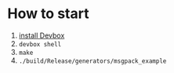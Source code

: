 # How to start
1. [install Devbox](https://www.jetpack.io/devbox/docs/installing_devbox/)
2. `devbox shell`
3. `make`
4. `./build/Release/generators/msgpack_example`
